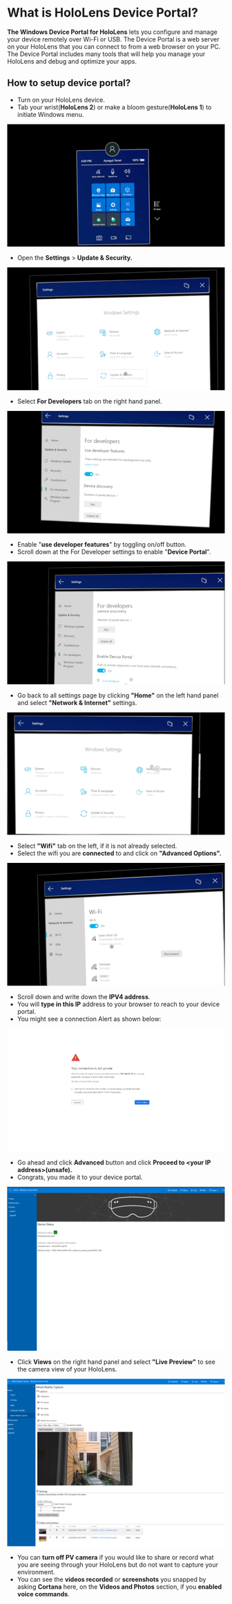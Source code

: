 # What is HoloLens Device Portal?

**The Windows Device Portal for HoloLens** lets you configure and manage your device remotely over Wi-Fi or USB. The Device Portal is a web server on your HoloLens that you can connect to from a web browser on your PC. The Device Portal includes many tools that will help you manage your HoloLens and debug and optimize your apps.

## How to setup device portal?

* Turn on your HoloLens device. 
* Tab your wrist\(**HoloLens 2**\) or make a bloom gesture\(**HoloLens 1**\) to initiate Windows menu.

![Windows menu.](../../../.gitbook/assets/settings.png)

* Open the **Settings** &gt; **Update & Security.**

![Update &amp; Security Settings.](../../../.gitbook/assets/updatesecurity.png)

* Select **For Developers** tab on the right hand panel.

![For Developers Settings.](../../../.gitbook/assets/fordevs.png)

* Enable "**use developer features**" by toggling on/off button.
* Scroll down at the For Developer settings to enable "**Device Portal**".

![Device Portal Toggle.](../../../.gitbook/assets/enabledeviceportal.png)

* Go back to all settings page by clicking **"Home"** on the left hand panel and select **"Network & Internet"** settings.

![Network and Internet Settings.](../../../.gitbook/assets/network.png)

* Select **"Wifi"** tab on the left, if it is not already selected.
* Select the wifi you are **connected** to and click on **"Advanced Options".**

![Wifi Advanced Options.](../../../.gitbook/assets/wifiadv.png)

* Scroll down and write down the **IPV4 address**.
* You will **type in this IP** address to your browser to reach to your device portal.
* You might see a connection Alert as shown below:

![Your connection is not private alert.](../../../.gitbook/assets/connectionalert.png)

* Go ahead and click **Advanced** button and click **Proceed to &lt;your IP address&gt;\(unsafe\).**
* Congrats, you made it to your device portal. 

![Device Portal.](../../../.gitbook/assets/deviceportal.png)

* Click **Views** on the right hand panel and select **"Live Preview"** to see the camera view of your HoloLens.

![Live Preview on Windows Device Portal.](../../../.gitbook/assets/mrcapture.png)

* You can **turn off PV camera** if you would like to share or record what you are seeing through your HoloLens but do not want to capture your environment.
* You can see the **videos recorded** or **screenshots** you snapped by asking **Cortana** here, on the **Videos and Photos** section, if you **enabled voice commands**. 

 

